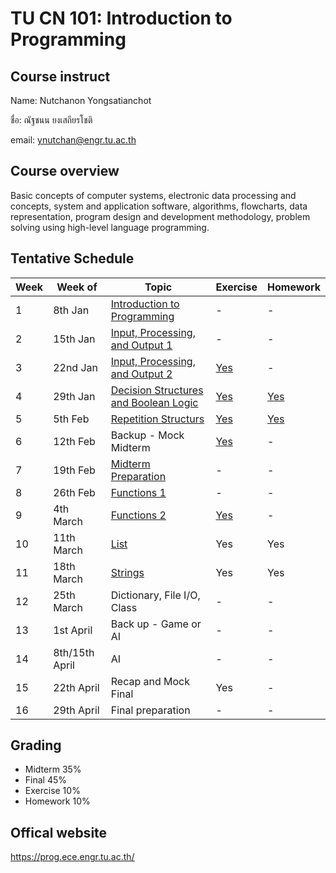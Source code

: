 # TU CN 101: Introduction to Programming 

## Course instruct

Name: Nutchanon Yongsatianchot 

ชื่อ: ณัฐชนน ยงเสถียรโชติ

email: ynutchan@engr.tu.ac.th

## Course overview 
Basic concepts of computer systems, electronic data processing and concepts, system and application software, algorithms, flowcharts, data representation, program design and development methodology, problem solving using high-level language programming. 

## Tentative Schedule
| Week | Week of  |   Topic   | Exercise | Homework |
| ---- | -------- | --------- | -------- | -------- |
|  1   | 8th Jan   | [Introduction to Programming](https://docs.google.com/presentation/d/1XvCoo9jS1WmAQPzL7H-9T-ZJxJoy30GwlczNOu6JbOU/edit?usp=sharing)     | - | - |
|  2   | 15th Jan  | [Input, Processing, and Output 1](https://github.com/yongsa-nut/TU_Intro_Prog/blob/main/Chapter_2_Input_Processing_and_Output.ipynb) | - | - | 
|  3   | 22nd Jan  | [Input, Processing, and Output 2](https://github.com/yongsa-nut/TU_Intro_Prog/blob/main/Chapter_2_Input_Processing_and_Output.ipynb) | [Yes](https://github.com/yongsa-nut/TU_Intro_Prog/blob/main/Chapter_2_Exercise.ipynb) | - |
|  4   | 29th Jan  | [Decision Structures and Boolean Logic](https://github.com/yongsa-nut/TU_Intro_Prog/blob/main/Chapter_3_Decision_Structures_and_Boolean_Logic.ipynb) | [Yes](https://github.com/yongsa-nut/TU_Intro_Prog/blob/main/Chapter_3_Exercise.ipynb) | [Yes](https://github.com/yongsa-nut/TU_Intro_Prog/blob/main/Chapter_3_Homework.ipynb) |
|  5   | 5th Feb   | [Repetition Structurs](https://github.com/yongsa-nut/TU_Intro_Prog/blob/main/Chapter_4_Repitition_Structures.ipynb)            | [Yes](https://github.com/yongsa-nut/TU_Intro_Prog/blob/main/Chapter_4_Exercise.ipynb) | [Yes](https://github.com/yongsa-nut/TU_Intro_Prog/blob/main/Chapter_4_Homework.ipynb) |
|  6   | 12th Feb  | Backup - Mock Midterm           | [Yes](https://github.com/yongsa-nut/TU_Intro_Prog/blob/main/Mock_Midterm.ipynb) | -   |
|  7   | 19th Feb  | [Midterm Preparation](https://github.com/yongsa-nut/TU_Intro_Prog/blob/main/Mock_Midterm.ipynb)             | -   | -   |
|  8   | 26th Feb  | [Functions 1](https://github.com/yongsa-nut/TU_Intro_Prog/blob/main/Chapter_5_Function.ipynb)                     | -   | -   |
|  9   | 4th March | [Functions 2](https://github.com/yongsa-nut/TU_Intro_Prog/blob/main/Chapter_5_Function.ipynb)                     | [Yes](https://github.com/yongsa-nut/TU_Intro_Prog/blob/main/Chapter_5_Exercise.ipynb)   | -   |
|  10  | 11th March | [List](https://github.com/yongsa-nut/TU_Intro_Prog/blob/main/Chapter_6_List_and_Tuple.ipynb)                | Yes | Yes |
|  11  | 18th March | [Strings](https://github.com/yongsa-nut/TU_Intro_Prog/blob/main/Chapter_7_Strings.ipynb)                    | Yes | Yes |
|  12  | 25th March | Dictionary, File I/O, Class    | -   | -   |
|  13  | 1st April  | Back up - Game or AI                     | -   | -   |
|  14  | 8th/15th April  | AI                        | -   | -   | 
|  15  | 22th April | Recap and Mock Final           | Yes | -   |
|  16  | 29th April | Final preparation              | -   | -   |

## Grading 
* Midterm 35%
* Final   45%
* Exercise 10%
* Homework 10%

## Offical website
https://prog.ece.engr.tu.ac.th/ 
